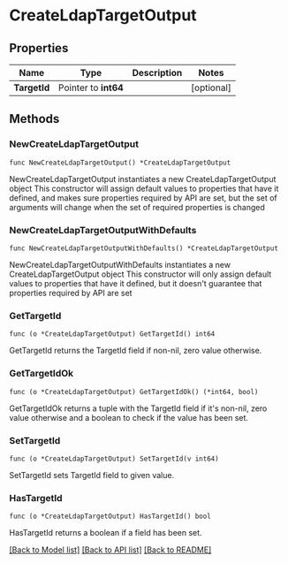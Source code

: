 # CreateLdapTargetOutput

## Properties

Name | Type | Description | Notes
------------ | ------------- | ------------- | -------------
**TargetId** | Pointer to **int64** |  | [optional] 

## Methods

### NewCreateLdapTargetOutput

`func NewCreateLdapTargetOutput() *CreateLdapTargetOutput`

NewCreateLdapTargetOutput instantiates a new CreateLdapTargetOutput object
This constructor will assign default values to properties that have it defined,
and makes sure properties required by API are set, but the set of arguments
will change when the set of required properties is changed

### NewCreateLdapTargetOutputWithDefaults

`func NewCreateLdapTargetOutputWithDefaults() *CreateLdapTargetOutput`

NewCreateLdapTargetOutputWithDefaults instantiates a new CreateLdapTargetOutput object
This constructor will only assign default values to properties that have it defined,
but it doesn't guarantee that properties required by API are set

### GetTargetId

`func (o *CreateLdapTargetOutput) GetTargetId() int64`

GetTargetId returns the TargetId field if non-nil, zero value otherwise.

### GetTargetIdOk

`func (o *CreateLdapTargetOutput) GetTargetIdOk() (*int64, bool)`

GetTargetIdOk returns a tuple with the TargetId field if it's non-nil, zero value otherwise
and a boolean to check if the value has been set.

### SetTargetId

`func (o *CreateLdapTargetOutput) SetTargetId(v int64)`

SetTargetId sets TargetId field to given value.

### HasTargetId

`func (o *CreateLdapTargetOutput) HasTargetId() bool`

HasTargetId returns a boolean if a field has been set.


[[Back to Model list]](../README.md#documentation-for-models) [[Back to API list]](../README.md#documentation-for-api-endpoints) [[Back to README]](../README.md)


